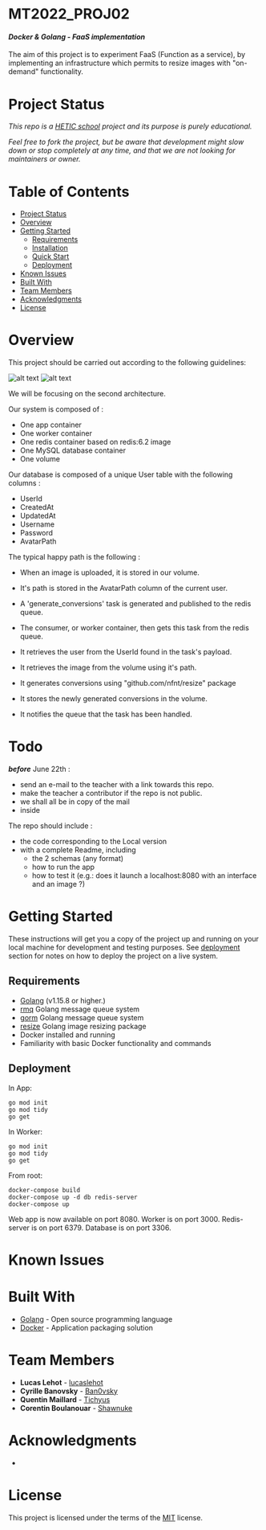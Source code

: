 MT2022_PROJ02
====
#### ***Docker & Golang - FaaS implementation***
The aim of this project is to experiment FaaS (Function as a service), by implementing an infrastructure which permits to resize images with "on-demand" functionality.

# Project Status
*This repo is a [HETIC school](https://www.hetic.net/) project and its purpose is purely educational.* 

*Feel free to fork the project, but be aware that development might slow down or stop completely at any time, and that we are not looking for maintainers or owner.*

# Table of Contents
- [Project Status](#project-status)
- [Overview](#overview)
- [Getting Started](#getting-started)
  - [Requirements](#requirements)
  - [Installation](#installation)
  - [Quick Start](#quick-start)
  - [Deployment](#deployment)
- [Known Issues](#known-issues)
- [Built With](#built-with)
- [Team Members](#team-members)
- [Acknowledgments](#acknowledgments)
- [License](#license)

# Overview
This project should be carried out according to the following guidelines:

![alt text](./cloud.PNG/)
![alt text](./cloudless.PNG/)

We will be focusing on the second architecture. 

Our system is composed of :
- One app container
- One worker container
- One redis container based on redis:6.2 image
- One MySQL database container
- One volume

Our database is composed of a unique User table with the following columns :
- UserId
- CreatedAt
- UpdatedAt
- Username   
- Password   
- AvatarPath 

The typical happy path is the following :
- When an image is uploaded, it is stored in our volume.
- It's path is stored in the AvatarPath column of the current user.
- A 'generate_conversions' task is generated and published to the redis queue.

- The consumer, or worker container, then gets this task from the redis queue.
- It retrieves the user from the UserId found in the task's payload.
- It retrieves the image from the volume using it's path.
- It generates conversions using 	"github.com/nfnt/resize" package
- It stores the newly generated conversions in the volume.
- It notifies the queue that the task has been handled.

# Todo 
***before*** June 22th :
- send an e-mail to the teacher with a link towards this repo.
- make the teacher a contributor if the repo is not public.
- we shall all be in copy of the mail
- inside 

The repo should include :
* the code corresponding to the Local version
* with a complete Readme, including 
    * the 2 schemas (any format)
    * how to run the app
    * how to test it (e.g.: does it launch a localhost:8080 with an interface and an image ?)

# Getting Started
These instructions will get you a copy of the project up and running on your local machine for development and testing purposes. See [deployment](#deployment) section for notes on how to deploy the project on a live system.

## Requirements
* [Golang](https://golang.org/dl/) (v1.15.8 or higher.)
* [rmq](https://github.com/adjust/rmq) Golang message queue system
* [gorm](https://gorm.io/gorm) Golang message queue system
* [resize](https://github.com/nfnt/resize) Golang image resizing package
* Docker installed and running
* Familiarity with basic Docker functionality and commands

## Deployment

In App:
```
go mod init
go mod tidy
go get
```

In Worker:
```
go mod init
go mod tidy
go get
```

From root:
```
docker-compose build
docker-compose up -d db redis-server
docker-compose up 
```

Web app is now available on port 8080.
Worker is on port 3000.
Redis-server is on port 6379.
Database is on port 3306.

# Known Issues

# Built With
* [Golang](https://golang.org/) - Open source programming language
* [Docker]() - Application packaging solution

# Team Members
* **Lucas Lehot** - [lucaslehot](https://github.com/lucaslehot)
* **Cyrille Banovsky** - [Ban0vsky](https://github.com/Ban0vsky)
* **Quentin Maillard** - [Tichyus](https://github.com/Tichyus)
* **Corentin Boulanouar** - [Shawnuke](https://github.com/Shawnuke)

# Acknowledgments
* 

# License
This project is licensed under the terms of the [MIT](https://opensource.org/licenses/MIT) license.

